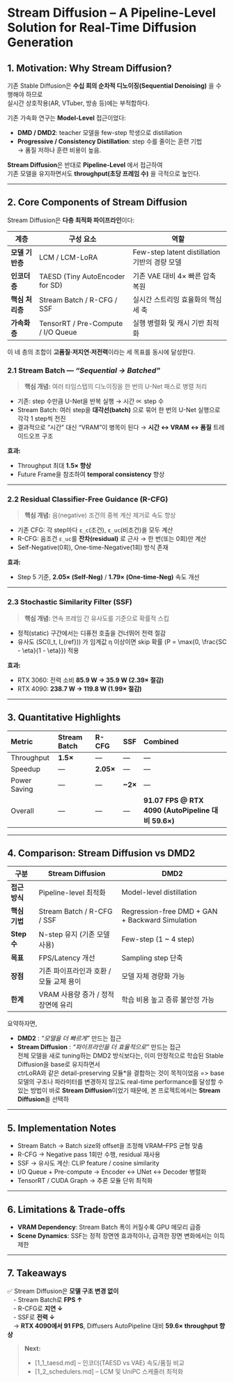 # Stream Diffusion – A Pipeline-Level Solution for Real-Time Diffusion Generation  


## 1. Motivation: Why Stream Diffusion?

기존 Stable Diffusion은 **수십 회의 순차적 디노이징(Sequential Denoising)** 을 수행해야 하므로  
실시간 상호작용(AR, VTuber, 방송 등)에는 부적합하다.  

기존 가속화 연구는 **Model-Level** 접근이었다:  
- **DMD / DMD2**: teacher 모델을 few-step 학생으로 distillation
- **Progressive / Consistency Distillation**: step 수를 줄이는 훈련 기법  
→ 품질 저하나 훈련 비용이 높음.

**Stream Diffusion**은 반대로 **Pipeline-Level** 에서 접근하여  
기존 모델을 유지하면서도 **throughput(초당 프레임 수)** 을 극적으로 높인다.

---

## 2. Core Components of Stream Diffusion


Stream Diffusion은 **다층 최적화 파이프라인**이다:

| 계층 | 구성 요소 | 역할 |
|------|-------------|------|
| **모델 기반층** | LCM / LCM-LoRA | Few-step latent distillation 기반의 경량 모델 |
| **인코더층** | TAESD (Tiny AutoEncoder for SD) | 기존 VAE 대비 4× 빠른 압축 복원 |
| **핵심 처리층** | Stream Batch / R-CFG / SSF | 실시간 스트리밍 효율화의 핵심 세 축 |
| **가속화층** | TensorRT / Pre-Compute / I/O Queue | 실행 병렬화 및 캐시 기반 최적화 |

이 네 층의 조합이 **고품질·저지연·저전력**이라는 세 목표를 동시에 달성한다.  



### 2.1 Stream Batch — *“Sequential → Batched”*
> **핵심 개념:** 여러 타임스텝의 디노이징을 한 번의 U-Net 패스로 병렬 처리

- 기존: step 수만큼 U-Net을 반복 실행 → 시간 ∝ step 수  
- Stream Batch: 여러 step을 **대각선(batch)** 으로 묶어 한 번의 U-Net 실행으로 각각 1 step씩 전진
- 결과적으로 “시간” 대신 “VRAM”이 병목이 된다 → **시간 ↔ VRAM ↔ 품질** 트레이드오프 구조

**효과:**  
- Throughput 최대 **1.5× 향상** 
- Future Frame을 참조하여 **temporal consistency** 향상

---

### 2.2 Residual Classifier-Free Guidance (R-CFG)
> **핵심 개념:** 음(negative) 조건의 중복 계산 제거로 속도 향상

- 기존 CFG: 각 step마다 `ε_c`(조건), `ε_uc`(비조건)을 모두 계산  
- R-CFG: 음조건 `ε_uc`를 **잔차(residual)** 로 근사 → 한 번(또는 0회)만 계산
- Self-Negative(0회), One-time-Negative(1회) 방식 존재

**효과:**  
- Step 5 기준, **2.05× (Self-Neg)** / **1.79× (One-time-Neg)** 속도 개선

---

### 2.3 Stochastic Similarity Filter (SSF)
> **핵심 개념:** 연속 프레임 간 유사도를 기준으로 확률적 스킵

- 정적(static) 구간에서는 디퓨전 호출을 건너뛰어 전력 절감  
- 유사도 \(SC(I_t, I_{ref})\) 가 임계값 η 이상이면 skip 확률 \(P = \max\{0, \frac{SC - \eta}{1 - \eta}\}\) 적용

**효과:**  
- RTX 3060: 전력 소비 **85.9 W → 35.9 W (2.39× 절감)**  
- RTX 4090: **238.7 W → 119.8 W (1.99× 절감)**

---

## 3. Quantitative Highlights
| Metric | Stream Batch | R-CFG | SSF | Combined |
|:--------|:--------------|:------|:----|:-----------|
| Throughput | **1.5×** | — | — | — |
| Speedup | — | **2.05×** | — | — |
| Power Saving | — | — | **~2×** | — |
| Overall | — | — | — | **91.07 FPS @ RTX 4090 (AutoPipeline 대비 59.6×)**

---

## 4. Comparison: Stream Diffusion vs DMD2

| 구분 | Stream Diffusion | DMD2 |
|------|------------------|------|
| **접근 방식** | Pipeline-level 최적화 | Model-level distillation |
| **핵심 기법** | Stream Batch / R-CFG / SSF | Regression-free DMD + GAN + Backward Simulation
| **Step 수** | N-step 유지 (기존 모델 사용) | Few-step (1 ~ 4 step) |
| **목표** | FPS/Latency 개선 | Sampling step 단축 |
| **장점** | 기존 파이프라인과 호환 / 모듈 교체 용이 | 모델 자체 경량화 가능 |
| **한계** | VRAM 사용량 증가 / 정적 장면에 유리 | 학습 비용 높고 증류 불안정 가능 |

요약하자면,  
- **DMD2** : *“모델을 더 빠르게”* 만드는 접근
- **Stream Diffusion** : *“파이프라인을 더 효율적으로”* 만드는 접근  
전체 모델을 새로 tuning하는 DMD2 방식보다는, 이미 안정적으로 학습된 Stable Diffusion을 base로 유지하면서  
ctrLoRA와 같은 detail-preserving 모듈*을 결합하는 것이 목적이었음
=> base 모델의 구조나 파라미터를 변경하지 않고도 real-time performance를 달성할 수 있는 방법이
  바로 **Stream Diffusion**이었기 때문에, 본 프로젝트에서는 **Stream Diffusion**을 선택하 

---

## 5. Implementation Notes
- Stream Batch → Batch size와 offset을 조정해 VRAM–FPS 균형 맞춤  
- R-CFG → Negative pass 1회만 수행, residual 재사용  
- SSF → 유사도 계산: CLIP feature / cosine similarity  
- I/O Queue + Pre-compute → Encoder ↔ UNet ↔ Decoder 병렬화  
- TensorRT / CUDA Graph → 추론 모듈 단위 최적화

---

## 6. Limitations & Trade-offs
- **VRAM Dependency**: Stream Batch 폭이 커질수록 GPU 메모리 급증
- **Scene Dynamics**: SSF는 정적 장면엔 효과적이나, 급격한 장면 변화에서는 이득 제한

---

## 7. Takeaways
✅ Stream Diffusion은 **모델 구조 변경 없이**  
 - Stream Batch로 **FPS ↑**  
 - R-CFG로 **지연 ↓**  
 - SSF로 **전력 ↓**  
 → **RTX 4090에서 91 FPS**, Diffusers AutoPipeline 대비 **59.6× throughput 향상**
> **Next:**  
> - [1_1_taesd.md] – 인코더(TAESD vs VAE) 속도/품질 비교  
> - [1_2_schedulers.md] – LCM 및 UniPC 스케줄러 최적화
